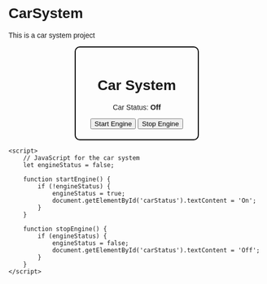 # CarSystem
This is a car system project
<!DOCTYPE html>
<html>
<head>
    <style>
        /* Inline CSS for styling */
        body {
            font-family: Arial, sans-serif;
        }
        .car {
            width: 200px;
            margin: 0 auto;
            text-align: center;
            padding: 20px;
            border: 2px solid #000;
            border-radius: 10px;
        }
        .status {
            font-weight: bold;
        }
    </style>
</head>
<body>
    <div class="car">
        <h1>Car System</h1>
        <p>Car Status: <span class="status" id="carStatus">Off</span></p>
        <button onclick="startEngine()">Start Engine</button>
        <button onclick="stopEngine()">Stop Engine</button>
    </div>

    <script>
        // JavaScript for the car system
        let engineStatus = false;

        function startEngine() {
            if (!engineStatus) {
                engineStatus = true;
                document.getElementById('carStatus').textContent = 'On';
            }
        }

        function stopEngine() {
            if (engineStatus) {
                engineStatus = false;
                document.getElementById('carStatus').textContent = 'Off';
            }
        }
    </script>
</body>
</html>

